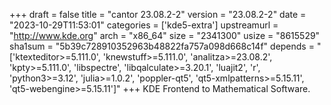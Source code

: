 +++
draft = false
title = "cantor 23.08.2-2"
version = "23.08.2-2"
date = "2023-10-29T11:53:01"
categories = ['kde5-extra']
upstreamurl = "http://www.kde.org"
arch = "x86_64"
size = "2341300"
usize = "8615529"
sha1sum = "5b39c728910352963b48822fa757a098d668c14f"
depends = "['ktexteditor>=5.111.0', 'knewstuff>=5.111.0', 'analitza>=23.08.2', 'kpty>=5.111.0', 'libspectre', 'libqalculate>=3.20.1', 'luajit2', 'r', 'python3>=3.12', 'julia>=1.0.2', 'poppler-qt5', 'qt5-xmlpatterns>=5.15.11', 'qt5-webengine>=5.15.11']"
+++
KDE Frontend to Mathematical Software.